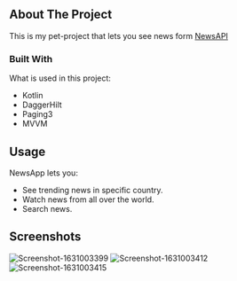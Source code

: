
<!-- ABOUT THE PROJECT -->
## About The Project

This is my pet-project that lets you see news form [NewsAPI](https://newsapi.org/)

### Built With

What is used in this project:
* Kotlin
* DaggerHilt
* Paging3
* MVVM



<!-- USAGE EXAMPLES -->
## Usage

NewsApp lets you:
- See trending news in specific country.
- Watch news from all over the world.
- Search news.

## Screenshots

<img src="https://i.ibb.co/YPcyrRB/Screenshot-1631003399.png" alt="Screenshot-1631003399" border="0">
<img src="https://i.ibb.co/88DKq7z/Screenshot-1631003412.png" alt="Screenshot-1631003412" border="0">
<img src="https://i.ibb.co/JmgCQHq/Screenshot-1631003415.png" alt="Screenshot-1631003415" border="0"> 
